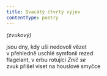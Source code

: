 ```yaml
---
title: Dvacátý čtvrtý výjev
contentType: poetry
---
```


<section>

_(zvukový)_

jsou dny, kdy uši nedovolí vězet  
v přehledně uschlé symfonii rezed  
flagelant, v erbu rotující _Znič se_  
zvuk přišel viset na houslové smyčce

</section>
